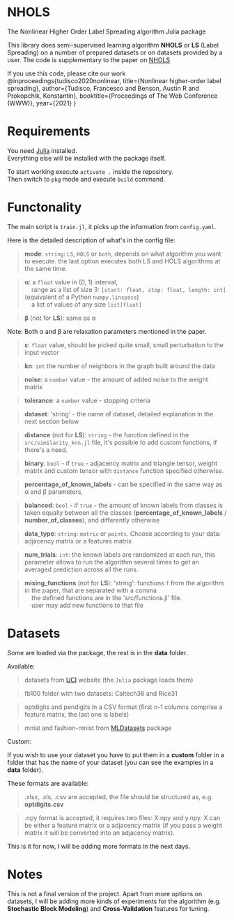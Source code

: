 # NHOLS
The Nonlinear Higher Order Label Spreading algorithm Julia package

This library does semi-supervised learning algorithm **NHOLS** or **LS** (Label Spreading) on a number of prepared datasets or on datasets provided by a user. The code is supplementary to the paper on [NHOLS](https://arxiv.org/abs/2006.04762)

If you use this code, please cite our work
@inproceedings{tudisco2020nonlinear,
  title={Nonlinear higher-order label spreading},
  author={Tudisco, Francesco and Benson, Austin R and Prokopchik, Konstantin},
  booktitle={Proceedings of The Web Conference (WWW)},
  year={2021}
}


# Requirements

You need [Julia](https://julialang.org/downloads/) installed.  
Everything else will be installed with the package itself.

To start working execute  `activate .` inside the repository.  
Then switch to `pkg` mode and execute `build` command.

# Functonality

The main script is `train.jl`, it picks up the information from `config.yaml`.   

Here is the detailed description of what's in the config file:

> **mode**: `string`: `LS`, `HOLS` or `both`, depends on what algorithm you want to execute. the last option executes both LS and HOLS algorithms at the same time.

> **α**: a `float` value in (0, 1) interval,\
    &nbsp;&nbsp;&nbsp; range as a list of size 3: `[start: float, stop: float, length: int]` (equivalent of a Python `numpy.linspace`)\
    &nbsp;&nbsp;&nbsp; a list of values of any size `list[float]`

> **β** (not for **LS**): same as α

Note: Both α and β are relaxation parameters mentioned in the paper.

> **ε**: `float` value, should be picked quite small, small perturbation to the input vector

> **kn**: `int` the number of neighbors in the graph built around the data

> **noise**: a `number` value - the amount of added noise to the weight matrix

> **tolerance**: a `number` value - stopping criteria

> **dataset**: 'string' - the name of dataset, detailed explanation in the next section below

> **distance** (not for **LS**): `string` - the function defined in the `src/similarity_knn.jl` file, it's possible to add custom functions, if there's a need.

> **binary**: `bool` - if `true` - adjacency matrix and triangle tensor, weight matrix and custom tensor with `distance` function specified otherwise.

> **percentage_of_known_labels** - can be specified in the same way as α and β parameters,


> **balanced**: `bool` - if `true` - the amount of known labels from classes is taken equally between all the  classes (**percentage_of_known_labels** / **number_of_classes**), and differently otherwise

> **data_type**: `string`: `matrix` or `points`. Choose according to your data: adjacency matrix or a features matrix

> **num_trials**: `int`: the known labels are randomized at each run, this parameter allows to run the algorithm several times to get an averaged prediction across all the runs.

> **mixing_functions** (not for **LS**): 'string': functions `f` from the algorithm in the paper, that are separated with a comma\
&nbsp;&nbsp;&nbsp; the defined functions are in the 'src/functions.jl' file.\
&nbsp;&nbsp;&nbsp; user may add new functions to that file


# Datasets

Some are loaded via the package, the rest is in the **data** folder.

Available:

> datasets from [UCI](https://archive.ics.uci.edu/ml/datasets.php) website (the `Julia` package loads them)

> fb100 folder with two datasets: Caltech36 and Rice31

> optdigits and pendigits in a CSV format (first n-1 columns comprise a feature matrix, the last one is labels)

> mnist and fashion-mnist from [MLDatasets](https://github.com/JuliaML/MLDatasets.jl) package

Custom:

If you wish to use your dataset you have to put them in a **custom** folder in a folder that has the name of your dataset (you can see the examples in a **data** folder).

These formats are available:

> .xlsx, .xls, .csv are accepted, the file should be structured as, e.g. **optdigits.csv**

> .npy format is accepted, it requires two files: X.npy and y.npy. X can be either a feature matrix or a adjacency matrix (if you pass a weight matrix it will be converted into an adjacency matrix).

This is it for now, I will be adding more formats in the next days.


# Notes

This is not a final version of the project. Apart from more options on datasets, I will be adding more kinds of experiments for the algorithm (e.g. **Stochastic Block Modeling**) and **Cross-Validation** features for tuning.
